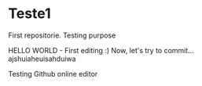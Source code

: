 # Teste1
 First repositorie. Testing purpose

 HELLO WORLD - First editing :)
 Now, let's try to commit...
 ajshuiaheuisahduiwa
 
 Testing Github online editor
